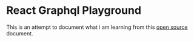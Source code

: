 # React Graphql Playground

This is an attempt to document what i am learning from this [open source](https://fullstackopen.com/en) document.
